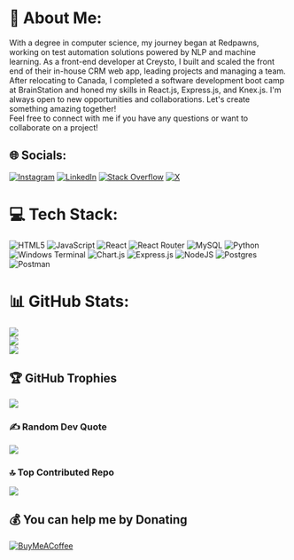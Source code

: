 # 💫 About Me:
With a degree in computer science, my journey began at Redpawns, working on test automation solutions powered by NLP and machine learning. As a front-end developer at Creysto, I built and scaled the front end of their in-house CRM web app, leading projects and managing a team. After relocating to Canada, I completed a software development boot camp at BrainStation and honed my skills in React.js, Express.js, and Knex.js. I'm always open to new opportunities and collaborations. Let's create something amazing together! <br>Feel free to connect with me if you have any questions or want to collaborate on a project!


## 🌐 Socials:
[![Instagram](https://img.shields.io/badge/Instagram-%23E4405F.svg?logo=Instagram&logoColor=white)](https://instagram.com/sharanadhi) [![LinkedIn](https://img.shields.io/badge/LinkedIn-%230077B5.svg?logo=linkedin&logoColor=white)](https://linkedin.com/in/sharan-athiyadath) [![Stack Overflow](https://img.shields.io/badge/-Stackoverflow-FE7A16?logo=stack-overflow&logoColor=white)](https://stackoverflow.com/users/8626760) [![X](https://img.shields.io/badge/X-black.svg?logo=X&logoColor=white)](https://x.com/sharanadhi1) 

# 💻 Tech Stack:
![HTML5](https://img.shields.io/badge/html5-%23E34F26.svg?style=for-the-badge&logo=html5&logoColor=white) ![JavaScript](https://img.shields.io/badge/javascript-%23323330.svg?style=for-the-badge&logo=javascript&logoColor=%23F7DF1E) ![React](https://img.shields.io/badge/react-%2320232a.svg?style=for-the-badge&logo=react&logoColor=%2361DAFB) ![React Router](https://img.shields.io/badge/React_Router-CA4245?style=for-the-badge&logo=react-router&logoColor=white) ![MySQL](https://img.shields.io/badge/mysql-4479A1.svg?style=for-the-badge&logo=mysql&logoColor=white) ![Python](https://img.shields.io/badge/python-3670A0?style=for-the-badge&logo=python&logoColor=ffdd54) ![Windows Terminal](https://img.shields.io/badge/Windows%20Terminal-%234D4D4D.svg?style=for-the-badge&logo=windows-terminal&logoColor=white) ![Chart.js](https://img.shields.io/badge/chart.js-F5788D.svg?style=for-the-badge&logo=chart.js&logoColor=white) ![Express.js](https://img.shields.io/badge/express.js-%23404d59.svg?style=for-the-badge&logo=express&logoColor=%2361DAFB) ![NodeJS](https://img.shields.io/badge/node.js-6DA55F?style=for-the-badge&logo=node.js&logoColor=white) ![Postgres](https://img.shields.io/badge/postgres-%23316192.svg?style=for-the-badge&logo=postgresql&logoColor=white) ![Postman](https://img.shields.io/badge/Postman-FF6C37?style=for-the-badge&logo=postman&logoColor=white)
# 📊 GitHub Stats:
![](https://github-readme-stats.vercel.app/api?username=Sharanadhi&theme=dark&hide_border=false&include_all_commits=true&count_private=true)<br/>
![](https://github-readme-streak-stats.herokuapp.com/?user=Sharanadhi&theme=dark&hide_border=false)<br/>
![](https://github-readme-stats.vercel.app/api/top-langs/?username=Sharanadhi&theme=dark&hide_border=false&include_all_commits=true&count_private=true&layout=compact)

## 🏆 GitHub Trophies
![](https://github-profile-trophy.vercel.app/?username=Sharanadhi&theme=radical&no-frame=true&no-bg=false&margin-w=4)

### ✍️ Random Dev Quote
![](https://quotes-github-readme.vercel.app/api?type=horizontal&theme=radical)

### 🔝 Top Contributed Repo
![](https://github-contributor-stats.vercel.app/api?username=Sharanadhi&limit=5&theme=dark&combine_all_yearly_contributions=true)

  ## 💰 You can help me by Donating
  [![BuyMeACoffee](https://img.shields.io/badge/Buy%20Me%20a%20Coffee-ffdd00?style=for-the-badge&logo=buy-me-a-coffee&logoColor=black)](https://buymeacoffee.com/sharanadhi) 

  
<!-- Proudly created with GPRM ( https://gprm.itsvg.in ) -->
